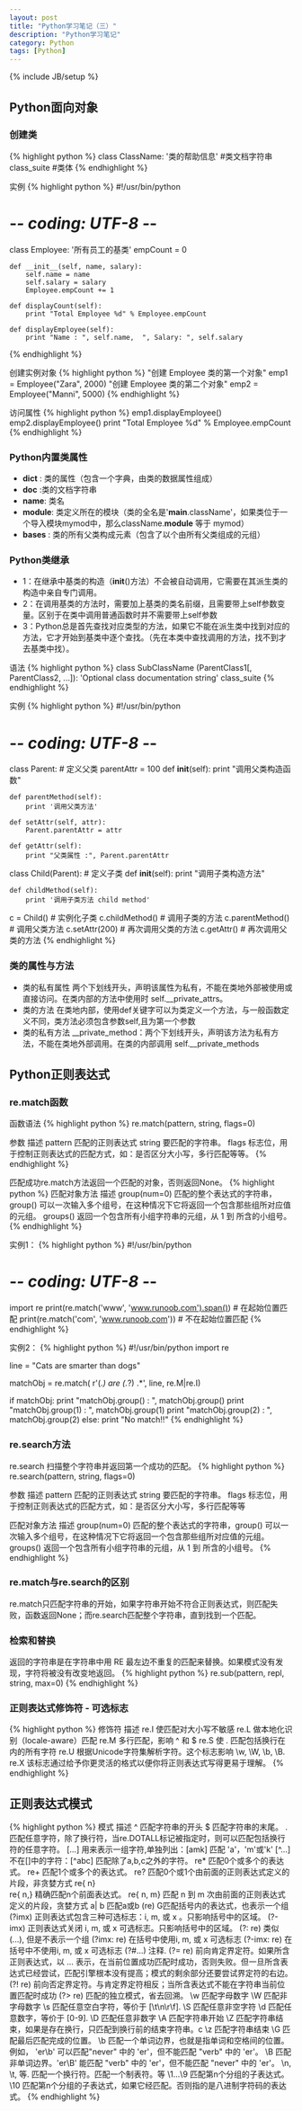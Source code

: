 ```yaml
---
layout: post
title: "Python学习笔记（三）"
description: "Python学习笔记"
category: Python
tags: [Python]
---
```

{% include JB/setup %}

## Python面向对象

### 创建类
{% highlight python %}
class ClassName:
    '类的帮助信息'   #类文档字符串
    class_suite  #类体
{% endhighlight %}

实例
{% highlight python %}
#!/usr/bin/python
# -*- coding: UTF-8 -*-

class Employee:
    '所有员工的基类'
    empCount = 0

    def __init__(self, name, salary):
        self.name = name
        self.salary = salary
        Employee.empCount += 1

    def displayCount(self):
        print "Total Employee %d" % Employee.empCount

    def displayEmployee(self):
        print "Name : ", self.name,  ", Salary: ", self.salary
{% endhighlight %}

创建实例对象
{% highlight python %}
"创建 Employee 类的第一个对象"
emp1 = Employee("Zara", 2000)
"创建 Employee 类的第二个对象"
emp2 = Employee("Manni", 5000)
{% endhighlight %}

访问属性
{% highlight python %}
emp1.displayEmployee()
emp2.displayEmployee()
print "Total Employee %d" % Employee.empCount
{% endhighlight %}

### Python内置类属性
- __dict__ : 类的属性（包含一个字典，由类的数据属性组成）
- __doc__ :类的文档字符串
- __name__: 类名
- __module__: 类定义所在的模块（类的全名是'__main__.className'，如果类位于一个导入模块mymod中，那么className.__module__ 等于 mymod）
- __bases__ : 类的所有父类构成元素（包含了以个由所有父类组成的元组）

### Python类继承
- 1：在继承中基类的构造（__init__()方法）不会被自动调用，它需要在其派生类的构造中亲自专门调用。
- 2：在调用基类的方法时，需要加上基类的类名前缀，且需要带上self参数变量。区别于在类中调用普通函数时并不需要带上self参数
- 3：Python总是首先查找对应类型的方法，如果它不能在派生类中找到对应的方法，它才开始到基类中逐个查找。（先在本类中查找调用的方法，找不到才去基类中找）。

语法
{% highlight python %}
class SubClassName (ParentClass1[, ParentClass2, ...]):
    'Optional class documentation string'
    class_suite
{% endhighlight %}

实例
{% highlight python %}
#!/usr/bin/python
# -*- coding: UTF-8 -*-

class Parent:        # 定义父类
    parentAttr = 100
    def __init__(self):
        print "调用父类构造函数"

    def parentMethod(self):
        print '调用父类方法'

    def setAttr(self, attr):
        Parent.parentAttr = attr

    def getAttr(self):
        print "父类属性 :", Parent.parentAttr

class Child(Parent): # 定义子类
    def __init__(self):
        print "调用子类构造方法"

    def childMethod(self):
        print '调用子类方法 child method'

c = Child()          # 实例化子类
c.childMethod()      # 调用子类的方法
c.parentMethod()     # 调用父类方法
c.setAttr(200)       # 再次调用父类的方法
c.getAttr()          # 再次调用父类的方法
{% endhighlight %}

### 类的属性与方法
- 类的私有属性     两个下划线开头，声明该属性为私有，不能在类地外部被使用或直接访问。在类内部的方法中使用时 self.__private_attrs。
- 类的方法         在类地内部，使用def关键字可以为类定义一个方法，与一般函数定义不同，类方法必须包含参数self,且为第一个参数
- 类的私有方法     __private_method：两个下划线开头，声明该方法为私有方法，不能在类地外部调用。在类的内部调用 self.__private_methods


## Python正则表达式

### re.match函数
函数语法
{% highlight python %}
re.match(pattern, string, flags=0)

参数	描述
pattern	匹配的正则表达式
string	要匹配的字符串。
flags	标志位，用于控制正则表达式的匹配方式，如：是否区分大小写，多行匹配等等。
{% endhighlight %}

匹配成功re.match方法返回一个匹配的对象，否则返回None。
{% highlight python %}
匹配对象方法	描述
group(num=0)	匹配的整个表达式的字符串，group() 可以一次输入多个组号，在这种情况下它将返回一个包含那些组所对应值的元组。
groups()	返回一个包含所有小组字符串的元组，从 1 到 所含的小组号。
{% endhighlight %}

实例1：
{% highlight python %}
#!/usr/bin/python
# -*- coding: UTF-8 -*- 

import re
print(re.match('www', 'www.runoob.com').span())  # 在起始位置匹配
print(re.match('com', 'www.runoob.com'))         # 不在起始位置匹配
{% endhighlight %}

实例2：
{% highlight python %}
#!/usr/bin/python
import re

line = "Cats are smarter than dogs"

matchObj = re.match( r'(.*) are (.*?) .*', line, re.M|re.I)

if matchObj:
    print "matchObj.group() : ", matchObj.group()
    print "matchObj.group(1) : ", matchObj.group(1)
    print "matchObj.group(2) : ", matchObj.group(2)
else:
    print "No match!!"
{% endhighlight %}

### re.search方法
re.search 扫描整个字符串并返回第一个成功的匹配。
{% highlight python %}
re.search(pattern, string, flags=0)

参数	描述
pattern	匹配的正则表达式
string	要匹配的字符串。
flags	标志位，用于控制正则表达式的匹配方式，如：是否区分大小写，多行匹配等等

匹配对象方法	描述
group(num=0)	匹配的整个表达式的字符串，group() 可以一次输入多个组号，在这种情况下它将返回一个包含那些组所对应值的元组。
groups()	返回一个包含所有小组字符串的元组，从 1 到 所含的小组号。
{% endhighlight %}

### re.match与re.search的区别
re.match只匹配字符串的开始，如果字符串开始不符合正则表达式，则匹配失败，函数返回None；而re.search匹配整个字符串，直到找到一个匹配。

### 检索和替换
返回的字符串是在字符串中用 RE 最左边不重复的匹配来替换。如果模式没有发现，字符将被没有改变地返回。
{% highlight python %}
re.sub(pattern, repl, string, max=0)
{% endhighlight %}

### 正则表达式修饰符 - 可选标志
{% highlight python %}
修饰符	描述
re.I	使匹配对大小写不敏感
re.L	做本地化识别（locale-aware）匹配
re.M	多行匹配，影响 ^ 和 $
re.S	使 . 匹配包括换行在内的所有字符
re.U	根据Unicode字符集解析字符。这个标志影响 \w, \W, \b, \B.
re.X	该标志通过给予你更灵活的格式以便你将正则表达式写得更易于理解。
{% endhighlight %}

## 正则表达式模式
{% highlight python %}
模式	描述
^	匹配字符串的开头
$	匹配字符串的末尾。
.	匹配任意字符，除了换行符，当re.DOTALL标记被指定时，则可以匹配包括换行符的任意字符。
[...]	用来表示一组字符,单独列出：[amk] 匹配 'a'，'m'或'k'
[^...]	不在[]中的字符：[^abc] 匹配除了a,b,c之外的字符。
re*	匹配0个或多个的表达式。
re+	匹配1个或多个的表达式。
re?	匹配0个或1个由前面的正则表达式定义的片段，非贪婪方式
re{ n}	
re{ n,}	精确匹配n个前面表达式。
re{ n, m}	匹配 n 到 m 次由前面的正则表达式定义的片段，贪婪方式
a| b	匹配a或b
(re)	G匹配括号内的表达式，也表示一个组
(?imx)	正则表达式包含三种可选标志：i, m, 或 x 。只影响括号中的区域。
(?-imx)	正则表达式关闭 i, m, 或 x 可选标志。只影响括号中的区域。
(?: re)	类似 (...), 但是不表示一个组
(?imx: re)	在括号中使用i, m, 或 x 可选标志
(?-imx: re)	在括号中不使用i, m, 或 x 可选标志
(?#...)	注释.
(?= re)	前向肯定界定符。如果所含正则表达式，以 ... 表示，在当前位置成功匹配时成功，否则失败。但一旦所含表达式已经尝试，匹配引擎根本没有提高；模式的剩余部分还要尝试界定符的右边。
(?! re)	前向否定界定符。与肯定界定符相反；当所含表达式不能在字符串当前位置匹配时成功
(?> re)	匹配的独立模式，省去回溯。
\w	匹配字母数字
\W	匹配非字母数字
\s	匹配任意空白字符，等价于 [\t\n\r\f].
\S	匹配任意非空字符
\d	匹配任意数字，等价于 [0-9].
\D	匹配任意非数字
\A	匹配字符串开始
\Z	匹配字符串结束，如果是存在换行，只匹配到换行前的结束字符串。c
\z	匹配字符串结束
\G	匹配最后匹配完成的位置。
\b	匹配一个单词边界，也就是指单词和空格间的位置。例如， 'er\b' 可以匹配"never" 中的 'er'，但不能匹配 "verb" 中的 'er'。
\B	匹配非单词边界。'er\B' 能匹配 "verb" 中的 'er'，但不能匹配 "never" 中的 'er'。
\n, \t, 等.	匹配一个换行符。匹配一个制表符。等
\1...\9	匹配第n个分组的子表达式。
\10	匹配第n个分组的子表达式，如果它经匹配。否则指的是八进制字符码的表达式。
{% endhighlight %}



